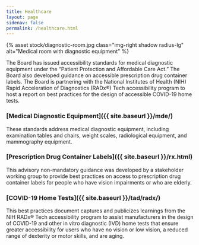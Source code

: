 ```yaml
---
title: Healthcare
layout: page
sidenav: false
permalink: /healthcare.html
---
```


{% asset stock/diagnostic-room.jpg class="img-right shadow radius-lg" alt="Medical room with diagnostic equipment" %}

The Board has issued accessibility standards for medical diagnostic equipment under the “Patient Protection and Affordable Care Act.” The Board also developed guidance on accessible prescription drug container labels. The Board is partnering with the National Institutes of Health (NIH) Rapid Acceleration of Diagnostics (RADx®) Tech accessibility program to host a report on best practices for the design of accessible COVID-19 home tests.

### [Medical Diagnostic Equipment]({{ site.baseurl }}/mde/)

These standards address medical diagnostic equipment, including examination tables and chairs, weight scales, radiological equipment, and mammography equipment.

### [Prescription Drug Container Labels]({{ site.baseurl }}/rx.html)

This advisory non-mandatory guidance was developed by a stakeholder working group to provide best practices on access to prescription drug container labels for people who have vision impairments or who are elderly.

### [COVID-19 Home Tests]({{ site.baseurl }}/tad/radx/)

This best practices document captures and publicizes learnings from the NIH RADx® Tech accessibility program to assist manufacturers in the design of COVID-19 and other in vitro diagnostic (IVD) home tests that ensure greater accessibility for users who have no vision or low vision, a reduced range of dexterity or motor skills, and are aging. 

